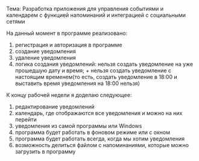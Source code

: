 Тема: Разработка приложения для управления событиями и календарем с функцией напоминаний и интеграцией с социальными сетями

На данный момент в программе реализовано: 
1) регистрация и авторизация в программе 
2) создание уведомления 
3) удаление уведомления
4) логика создания уведомлений: нельзя создать уведомление на уже прошедшую дату и время; + нельзя создать уведомление с настоящим временем(то есть, создать уведомление в 18:00 и выставить время уведомления на 18:00 нельзя)


К концу рабочей недели я доделаю следующее: 

1) редактирование уведомлений
2) календарь, где отображаются все уведомления и можно на них перейти 
3) уведомления из самой программы или Windows
4) программа будет работать в фоновом режиме или с окном 
5) программа будет работать всегда, когда мы хотим уведомления
6) возможность делиться файлом с напоминаниями, которые можно загрузить в программу
